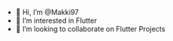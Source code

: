 - 👋 Hi, I’m @Makki97
- 👀 I’m interested in Flutter
- 💞️ I’m looking to collaborate on Flutter Projects


<!---
Makki97/Makki97 is a ✨ special ✨ repository because its `README.md` (this file) appears on your GitHub profile.
You can click the Preview link to take a look at your changes.
--->
